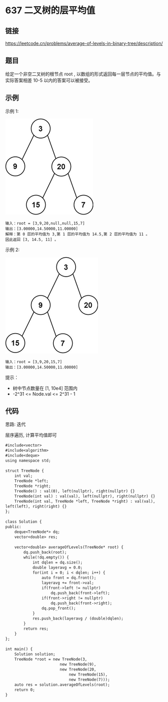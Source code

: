 # 637 二叉树的层平均值
## 链接
https://leetcode.cn/problems/average-of-levels-in-binary-tree/description/

## 题目 
给定一个非空二叉树的根节点 root , 以数组的形式返回每一层节点的平均值。与实际答案相差 10-5 以内的答案可以被接受。

## 示例
示例 1:

![](img/7example1.jpg)
```
输入：root = [3,9,20,null,null,15,7]
输出：[3.00000,14.50000,11.00000]
解释：第 0 层的平均值为 3,第 1 层的平均值为 14.5,第 2 层的平均值为 11 。
因此返回 [3, 14.5, 11] 。
```
示例 2:

![](img/7example2.jpg)
```
输入：root = [3,9,20,15,7]
输出：[3.00000,14.50000,11.00000]
```

提示：

- 树中节点数量在 [1, 10e4] 范围内
- -2^31 <= Node.val <= 2^31 - 1

## 代码
思路: 迭代

层序遍历, 计算平均值即可

```
#include<vector>
#include<algorithm>
#include<deque>
using namespace std;

struct TreeNode {
	int val;
	TreeNode *left;
	TreeNode *right;
	TreeNode() : val(0), left(nullptr), right(nullptr) {}
	TreeNode(int val) : val(val), left(nullptr), right(nullptr) {}
	TreeNode(int val, TreeNode *left, TreeNode *right) : val(val), left(left), right(right) {}
};
	
class Solution {
public:
	deque<TreeNode*> dq;
	vector<double> res;
	
    vector<double> averageOfLevels(TreeNode* root) {
		dq.push_back(root);
		while(!dq.empty()) {
			int dqlen = dq.size();
			double layeravg = 0.0;
			for(int i = 0; i < dqlen; i++) {
				auto front = dq.front();
				layeravg += front->val;
				if(front->left != nullptr)
					dq.push_back(front->left);
				if(front->right != nullptr)
					dq.push_back(front->right);
				dq.pop_front();
			}
			res.push_back(layeravg / (double)dqlen);
		}
		return res;
    }
};

int main() {
	Solution solution;
	TreeNode *root = new TreeNode(3, 
					    new TreeNode(9), 
						new TreeNode(20, 
							new TreeNode(15), 
							new TreeNode(7)));
	auto res = solution.averageOfLevels(root);
	return 0;
}
```